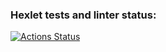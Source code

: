 ### Hexlet tests and linter status:
[![Actions Status](https://github.com/rrdyo/devops-for-programmers-project-77/workflows/hexlet-check/badge.svg)](https://github.com/rrdyo/devops-for-programmers-project-77/actions)